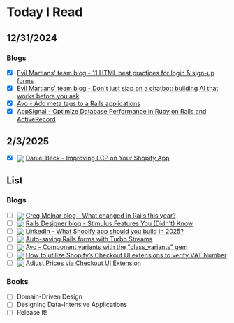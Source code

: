 # Today I Read

## 12/31/2024
### Blogs
- [x] [Evil Martians' team blog - 11 HTML best practices for login & sign-up forms](https://evilmartians.com/chronicles/html-best-practices-for-login-and-signup-forms)
- [x] [Evil Martians' team blog - Don't just slap on a chatbot: building AI that works before you ask](https://evilmartians.com/chronicles/dont-just-slap-on-a-chatbot-building-ai-that-works-before-you-ask)
- [x] [Avo - Add meta tags to a Rails applications](https://avohq.io/blog/meta-tags-rails)
- [x] [AppSignal - Optimize Database Performance in Ruby on Rails and ActiveRecord](https://blog.appsignal.com/2024/10/30/optimize-database-performance-in-ruby-on-rails-and-activerecord.html) 

## 2/3/2025
- [x] <img align="center" src="https://avatars.githubusercontent.com/u/8085?s=20&amp;v=4" /> [Daniel Beck - Improving LCP on Your Shopify App](https://danielbeck.io/posts/improving-last-contentful-paint-shopify-app)

## List
### Blogs
- [ ] <img align="center" src="https://avatars.githubusercontent.com/u/4223?s=20&amp;v=4" /> [Greg Molnar blog - What changed in Rails this year?](https://greg.molnar.io/blog/what-changed-in-rails-this-year)
- [ ] <img align="center" src="https://avatars.githubusercontent.com/u/4223?s=20&amp;v=4" /> [Rails Designer blog - Stimulus Features You (Didn't) Know](https://railsdesigner.com/lesser-known-stimulus-features)
- [ ] <img align="center" src="https://avatars.githubusercontent.com/u/357098?s=20&amp;v=4" /> [LinkedIn - What Shopify app should you build in 2025?](https://www.linkedin.com/pulse/what-shopify-app-should-you-build-2025-gil-greenberg-h3uce)
- [ ] <img align="center" src="https://avatars.githubusercontent.com/u/4223?s=20&amp;v=4" /> [Auto-saving Rails forms with Turbo Streams](https://nts.strzibny.name/rails-autosave-form-turbo-stream)
- [ ] <img align="center" src="https://avatars.githubusercontent.com/u/4223?s=20&amp;v=4" /> [Avo - Component variants with the "class_variants" gem](https://avohq.io/blog/component-variants-with-the-class-variants-gem)
- [ ] <img align="center" src="https://avatars.githubusercontent.com/u/8085?s=20&amp;v=4" /> [How to utilize Shopify’s Checkout UI extensions to verify VAT Number](https://maxico.dev/blog/shopify-checkout-vat-validation)
- [ ] <img align="center" src="https://avatars.githubusercontent.com/u/8085?s=20&amp;v=4" /> [Adjust Prices via Checkout UI Extension]([https://maxico.dev/blog/shopify-checkout-vat-validation](https://read.cv/mackiec/adjust-prices-via-checkout-extension))

### Books
- [ ] Domain-Driven Design
- [ ] Designing Data-Intensive Applications
- [ ] Release It!
